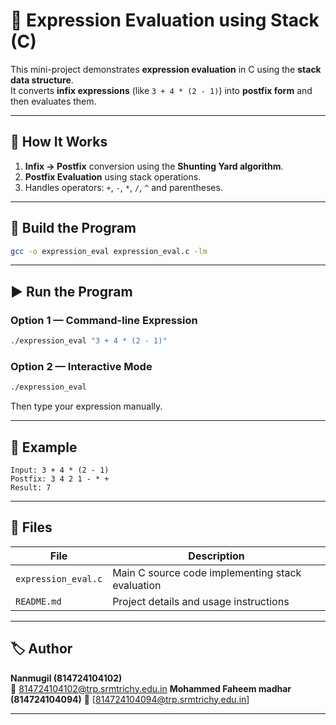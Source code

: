 # 🧮 Expression Evaluation using Stack (C)

This mini-project demonstrates **expression evaluation** in C using the **stack data structure**.  
It converts **infix expressions** (like `3 + 4 * (2 - 1)`) into **postfix form** and then evaluates them.

---

## 🚀 How It Works
1. **Infix → Postfix** conversion using the **Shunting Yard algorithm**.
2. **Postfix Evaluation** using stack operations.
3. Handles operators: `+`, `-`, `*`, `/`, `^` and parentheses.

---

## 🧱 Build the Program

```bash
gcc -o expression_eval expression_eval.c -lm
```

---

## ▶️ Run the Program

### Option 1 — Command-line Expression
```bash
./expression_eval "3 + 4 * (2 - 1)"
```

### Option 2 — Interactive Mode
```bash
./expression_eval
```
Then type your expression manually.

---

## 🧮 Example

```
Input: 3 + 4 * (2 - 1)
Postfix: 3 4 2 1 - * +
Result: 7
```

---

## 📂 Files

| File | Description |
|------|--------------|
| `expression_eval.c` | Main C source code implementing stack evaluation |
| `README.md` | Project details and usage instructions |

---

## 🏷️ Author
**Nanmugil (814724104102)**  
📧 [814724104102@trp.srmtrichy.edu.in](mailto:814724104102@trp.srmtrichy.edu.in)
**Mohammed Faheem madhar  (814724104094)**
📧 [814724104094@trp.srmtrichy.edu.in]

---


